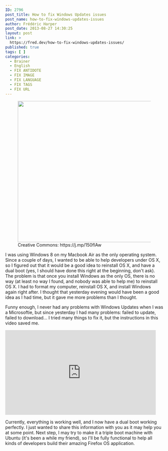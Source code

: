 ```yaml
---
ID: 2796
post_title: How to fix Windows Updates issues
post_name: how-to-fix-windows-updates-issues
author: Frédéric Harper
post_date: 2013-08-27 14:30:25
layout: post
link: >
  https://fred.dev/how-to-fix-windows-updates-issues/
published: true
tags: [ ]
categories:
  - Brainer
  - English
  - FIX ANTIDOTE
  - FIX IMAGE
  - FIX LANGUAGE
  - FIX TAGS
  - FIX URL
---
```

<figure><a href="http://fred.dev/wp-content/uploads/2013/08/windows8.jpg"><figcaption><img alt="" src="http://fred.dev/wp-content/uploads/2013/08/windows8.jpg" width="600" height="450"/></a> Creative Commons: https://j.mp/150flAw</figcaption></figure><p>I was using Windows 8 on my Macbook Air as the only operating system. Since a couple of days, I wanted to be able to help developers under OS X, so I figured out that it would be a good idea to reinstall OS X, and have a dual boot (yes, I should have done this right at the beginning, don't ask). The problem is that once you install Windows as the only OS, there is no way (at least no way I found, and nobody was able to help me) to reinstall OS X. I had to format my computer, reinstall OS X, and install Windows again right after. I thought that yesterday evening would have been a good idea as I had time, but it gave me more problems than I thought.</p><p>Funny enough, I never had any problems with Windows Updates when I was a Microsoftie, but since yesterday I had many problems: failed to update, failed to download... I tried many things to fix it, but the instructions in this video saved me.</p><div class="embed video YouTube"><iframe width="480" height="270" src="https://www.youtube.com/embed/kH3jJ1tpCDg?feature=oembed" frameborder="0" allowfullscreen></iframe></div><p>Currently, everything is working well, and I now have a dual boot working perfectly. I just wanted to share this information with you as it may help you at some point. Next step, I may try to make it a triple boot machine with Ubuntu (it's been a while my friend), so I'll be fully functional to help all kinds of developers build their amazing Firefox OS application.</p> 
